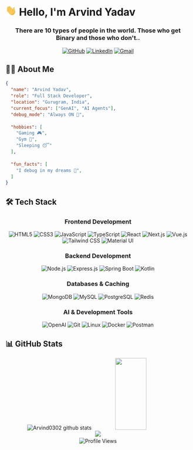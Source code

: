 # <img src="https://raw.githubusercontent.com/ABSphreak/ABSphreak/master/gifs/Hi.gif" width="30px"> Hello, I'm Arvind Yadav

<h3 align="center">There are 10 types of people in the world. Those who get Binary and those who don't..</h3>

<div align="center">
  
  [![GitHub](https://img.shields.io/badge/GitHub-100000?style=for-the-badge&logo=github&logoColor=white)](https://github.com/Arvind0302)
  [![LinkedIn](https://img.shields.io/badge/LinkedIn-0077B5?style=for-the-badge&logo=linkedin&logoColor=white)](https://www.linkedin.com/in/arvind-yadav-88a8391bb/)
  [![Gmail](https://img.shields.io/badge/Gmail-D14836?style=for-the-badge&logo=gmail&logoColor=white)](mailto:arvind.yadav.mec20@itbhu.ac.in)
  
</div>

## 👨‍💻 About Me

```json
{
  "name": "Arvind Yadav",
  "role": "Full Stack Developer",
  "location": "Gurugram, India",
  "current_focus": ["GenAI", "AI Agents"],
  "debug_mode": "Always ON 🔧",
  
  "hobbies": [
    "Gaming 🎮",
    "Gym 💪",
    "Sleeping 😴"
  ],
  
  "fun_facts": [
    "I debug in my dreams 🌙",
  ]
}
```

## 🛠️ Tech Stack

<div align="center">
  <h3>Frontend Development</h3>
  <p>
    <img src="https://img.shields.io/badge/HTML5-E34F26?style=for-the-badge&logo=html5&logoColor=white" alt="HTML5"/>
    <img src="https://img.shields.io/badge/CSS3-1572B6?style=for-the-badge&logo=css3&logoColor=white" alt="CSS3"/>
    <img src="https://img.shields.io/badge/JavaScript-F7DF1E?style=for-the-badge&logo=javascript&logoColor=black" alt="JavaScript"/>
    <img src="https://img.shields.io/badge/TypeScript-007ACC?style=for-the-badge&logo=typescript&logoColor=white" alt="TypeScript"/>
    <img src="https://img.shields.io/badge/React-20232A?style=for-the-badge&logo=react&logoColor=61DAFB" alt="React"/>
    <img src="https://img.shields.io/badge/Next.js-000000?style=for-the-badge&logo=next.js&logoColor=white" alt="Next.js"/>
    <img src="https://img.shields.io/badge/Vue.js-35495E?style=for-the-badge&logo=vue.js&logoColor=4FC08D" alt="Vue.js"/>
    <img src="https://img.shields.io/badge/Tailwind_CSS-38B2AC?style=for-the-badge&logo=tailwind-css&logoColor=white" alt="Tailwind CSS"/>
    <img src="https://img.shields.io/badge/Material_UI-0081CB?style=for-the-badge&logo=material-ui&logoColor=white" alt="Material UI"/>
  </p>

  <h3>Backend Development</h3>
  <p>
    <img src="https://img.shields.io/badge/Node.js-339933?style=for-the-badge&logo=nodedotjs&logoColor=white" alt="Node.js"/>
    <img src="https://img.shields.io/badge/Express.js-000000?style=for-the-badge&logo=express&logoColor=white" alt="Express.js"/>
    <img src="https://img.shields.io/badge/Spring_Boot-6DB33F?style=for-the-badge&logo=spring-boot&logoColor=white" alt="Spring Boot"/>
    <img src="https://img.shields.io/badge/Kotlin-0095D5?style=for-the-badge&logo=kotlin&logoColor=white" alt="Kotlin"/>
  </p>

  <h3>Databases & Caching</h3>
  <p>
    <img src="https://img.shields.io/badge/MongoDB-4EA94B?style=for-the-badge&logo=mongodb&logoColor=white" alt="MongoDB"/>
    <img src="https://img.shields.io/badge/MySQL-00000F?style=for-the-badge&logo=mysql&logoColor=white" alt="MySQL"/>
    <img src="https://img.shields.io/badge/PostgreSQL-316192?style=for-the-badge&logo=postgresql&logoColor=white" alt="PostgreSQL"/>
    <img src="https://img.shields.io/badge/Redis-DC382D?style=for-the-badge&logo=redis&logoColor=white" alt="Redis"/>
  </p>

  <h3>AI & Development Tools</h3>
  <p>
    <img src="https://img.shields.io/badge/OpenAI-412991?style=for-the-badge&logo=openai&logoColor=white" alt="OpenAI"/>
    <img src="https://img.shields.io/badge/Git-F05032?style=for-the-badge&logo=git&logoColor=white" alt="Git"/>
    <img src="https://img.shields.io/badge/Linux-FCC624?style=for-the-badge&logo=linux&logoColor=black" alt="Linux"/>
    <img src="https://img.shields.io/badge/Docker-2496ED?style=for-the-badge&logo=docker&logoColor=white" alt="Docker"/>
    <img src="https://img.shields.io/badge/Postman-FF6C37?style=for-the-badge&logo=postman&logoColor=white" alt="Postman"/>
  </p>
</div>

## 📊 GitHub Stats

<div align="center">
  <img width="49%" height="195px" src="https://github-readme-stats.vercel.app/api?username=Arvind0302&show_icons=true&count_private=true&hide_border=true&title_color=00bfbf&icon_color=00bfbf&text_color=c9d1d9&bg_color=0d1117" alt="Arvind0302 github stats" /> 
  <img width="41%" height="195px" src="https://github-readme-stats.vercel.app/api/top-langs/?username=Arvind0302&layout=compact&hide_border=true&title_color=00bfbf&text_color=00bfbf&bg_color=0d1117" />
</div>

<div align="center">
  <img src="https://github-readme-streak-stats.herokuapp.com/?user=Arvind0302&theme=dark&hide_border=true" />
</div>

<div align="center">
  <img src="https://komarev.com/ghpvc/?username=Arvind0302&label=Profile%20views&color=blue&style=flat" alt="Profile Views" />
</div>
